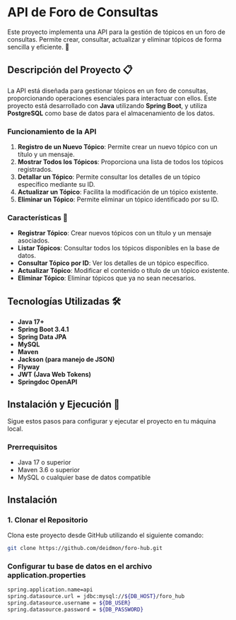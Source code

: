# API de Foro de Consultas

Este proyecto implementa una API para la gestión de tópicos en un foro de consultas. Permite crear, consultar, actualizar y eliminar tópicos de forma sencilla y eficiente. 🚀

## Descripción del Proyecto 📋

La API está diseñada para gestionar tópicos en un foro de consultas, proporcionando operaciones esenciales para interactuar con ellos. Este proyecto está desarrollado con **Java** utilizando **Spring Boot**, y utiliza **PostgreSQL** como base de datos para el almacenamiento de los datos.

### Funcionamiento de la API

1. **Registro de un Nuevo Tópico**: Permite crear un nuevo tópico con un título y un mensaje.
2. **Mostrar Todos los Tópicos**: Proporciona una lista de todos los tópicos registrados.
3. **Detallar un Tópico**: Permite consultar los detalles de un tópico específico mediante su ID.
4. **Actualizar un Tópico**: Facilita la modificación de un tópico existente.
5. **Eliminar un Tópico**: Permite eliminar un tópico identificado por su ID.

### Características 🌟

- **Registrar Tópico**: Crear nuevos tópicos con un título y un mensaje asociados.
- **Listar Tópicos**: Consultar todos los tópicos disponibles en la base de datos.
- **Consultar Tópico por ID**: Ver los detalles de un tópico específico.
- **Actualizar Tópico**: Modificar el contenido o título de un tópico existente.
- **Eliminar Tópico**: Eliminar tópicos que ya no sean necesarios.

## Tecnologías Utilizadas 🛠️

- **Java 17+**
- **Spring Boot 3.4.1**
- **Spring Data JPA**
- **MySQL**
- **Maven**
- **Jackson (para manejo de JSON)**
- **Flyway**
- **JWT (Java Web Tokens)**
- **Springdoc OpenAPI**

## Instalación y Ejecución 🚀

Sigue estos pasos para configurar y ejecutar el proyecto en tu máquina local.

### Prerrequisitos

- Java 17 o superior
- Maven 3.6 o superior
- MySQL o cualquier base de datos compatible


## Instalación

### 1. Clonar el Repositorio

Clona este proyecto desde GitHub utilizando el siguiente comando:

```bash
git clone https://github.com/deidmon/foro-hub.git
```

### Configurar tu base de datos en el archivo application.properties
```bash
spring.application.name=api
spring.datasource.url = jdbc:mysql://${DB_HOST}/foro_hub
spring.datasource.username = ${DB_USER}
spring.datasource.password = ${DB_PASSWORD}
```


